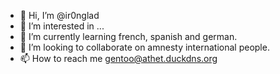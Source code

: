 - 👋 Hi, I’m @ir0nglad
- 👀 I’m interested in ...
- 🌱 I’m currently learning french, spanish and german.
- 💞️ I’m looking to collaborate on amnesty international people.
- 📫 How to reach me gentoo@athet.duckdns.org

<!---
ir0nglad/ir0nglad is a ✨ special ✨ repository because its `README.md` (this file) appears on your GitHub profile.
You can click the Preview link to take a look at your changes.
--->
